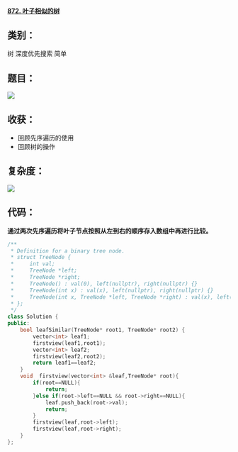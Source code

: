#### [872. 叶子相似的树](https://leetcode-cn.com/problems/leaf-similar-trees/)

## 类别：

树	深度优先搜索	简单

## 题目：

![](E:\代码库\leetcode\img\872.叶子相似的树.PNG)

## 收获：

- 回顾先序遍历的使用
- 回顾树的操作

## 复杂度：

![](E:\代码库\leetcode\img\872_2.PNG)

## 代码：

**通过两次先序遍历将叶子节点按照从左到右的顺序存入数组中再进行比较。**

```c++
/**
 * Definition for a binary tree node.
 * struct TreeNode {
 *     int val;
 *     TreeNode *left;
 *     TreeNode *right;
 *     TreeNode() : val(0), left(nullptr), right(nullptr) {}
 *     TreeNode(int x) : val(x), left(nullptr), right(nullptr) {}
 *     TreeNode(int x, TreeNode *left, TreeNode *right) : val(x), left(left), right(right) {}
 * };
 */
class Solution {
public:
    bool leafSimilar(TreeNode* root1, TreeNode* root2) {
        vector<int> leaf1;
        firstview(leaf1,root1);
        vector<int> leaf2;
        firstview(leaf2,root2);
        return leaf1==leaf2;
    }
    void  firstview(vector<int> &leaf,TreeNode* root){
        if(root==NULL){
            return;
        }else if(root->left==NULL && root->right==NULL){
            leaf.push_back(root->val);
            return;
        }
        firstview(leaf,root->left);
        firstview(leaf,root->right);
    }
};
```

